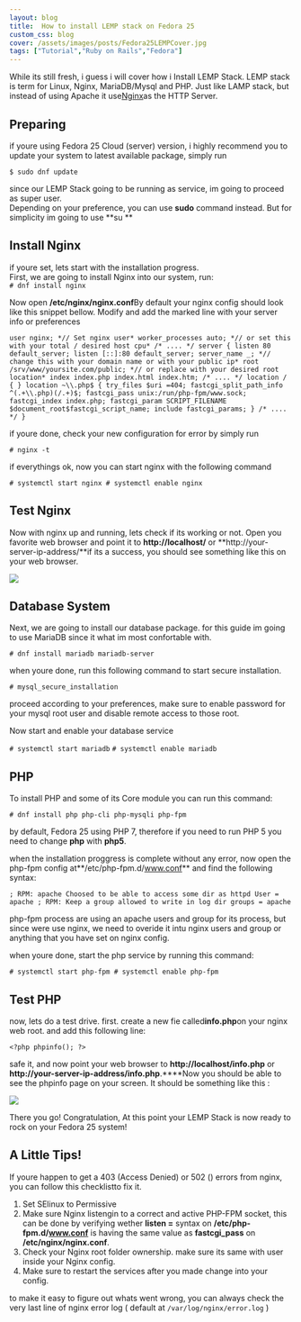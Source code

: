 ```yaml
---
layout: blog
title:  How to install LEMP stack on Fedora 25
custom_css: blog
cover: /assets/images/posts/Fedora25LEMPCover.jpg
tags: ["Tutorial","Ruby on Rails","Fedora"]
---
```


While its still fresh, i guess i will cover how i Install LEMP Stack. LEMP stack is term for Linux, Nginx, MariaDB/Mysql and PHP. Just like LAMP stack, but instead of using Apache it use[Nginx](https://www.nginx.com)as the HTTP Server.


## **Preparing**

if youre using Fedora 25 Cloud (server) version, i highly recommend you to update your system to latest available package, simply run

`$ sudo dnf update`

since our LEMP Stack going to be running as service, im going to proceed as super user.  
 Depending on your preference, you can use **sudo** command instead. But for simplicity im going to use **su **


## **Install Nginx**

if youre set, lets start with the installation progress.  
 First, we are going to install Nginx into our system, run:  
`# dnf install nginx`

Now open **/etc/nginx/nginx.conf**By default your nginx config should look like this snippet bellow. Modify and add the marked line with your server info or preferences

`user nginx; *// Set nginx user* worker_processes auto; *// or set this with your total / desired host cpu* /* .... */ server { listen 80 default_server; listen [::]:80 default_server; server_name _; *// change this with your domain name or with your public ip* root /srv/www/yoursite.com/public; *// or replace with your desired root location* index index.php index.html index.htm; /* .... */ location / { } location ~\\.php$ { try_files $uri =404; fastcgi_split_path_info ^(.+\\.php)(/.+)$; fastcgi_pass unix:/run/php-fpm/www.sock; fastcgi_index index.php; fastcgi_param SCRIPT_FILENAME $document_root$fastcgi_script_name; include fastcgi_params; } /* .... */ }`

if youre done, check your new configuration for error by simply run

`# nginx -t`

if everythings ok, now you can start nginx with the following command

`# systemctl start nginx # systemctl enable nginx`


## **Test Nginx**

Now with nginx up and running, lets check if its working or not. Open you favorite web browser and point it to **http://localhost/** or **http://your-server-ip-address/**if its a success, you should see something like this on your web browser.

![](/content/images/2016/12/scrot_nginx_default_fedora_test_page_demo-1024x530.png?resize=1024%2C530)


## **Database System**

Next, we are going to install our database package. for this guide im going to use MariaDB since it what im most confortable with.

`# dnf install mariadb mariadb-server`

when youre done, run this following command to start secure installation.

`# mysql_secure_installation`

proceed according to your preferences, make sure to enable password for your mysql root user and disable remote access to those root.

Now start and enable your database service

`# systemctl start mariadb`
`# systemctl enable mariadb`


## **PHP**

To install PHP and some of its Core module you can run this command:

`# dnf install php php-cli php-mysqli php-fpm`

by default, Fedora 25 using PHP 7, therefore if you need to run PHP 5 you need to change **php** with **php5**.

when the installation proggress is complete without any error, now open the php-fpm config at**/etc/php-fpm.d/www.conf** and find the following syntax:

`; RPM: apache Choosed to be able to access some dir as httpd User = apache ; RPM: Keep a group allowed to write in log dir groups = apache`

php-fpm process are using an apache users and group for its process, but since were use nginx, we need to overide it intu nginx users and group or anything that you have set on nginx config.

when youre done, start the php service by running this command:

`# systemctl start php-fpm # systemctl enable php-fpm`


## **Test PHP**

now, lets do a test drive. first. create a new fie called**info.php**on your nginx web root. and add this following line:

`<?php phpinfo(); ?>`

safe it, and now point your web browser to **http://localhost/info.php** or **http://your-server-ip-address/info.php**.****Now you should be able to see the phpinfo page on your screen. It should be something like this :

![](/content/images/2016/12/scrot_phpinfo_fedora_test_page_demo-1024x571.png?resize=1024%2C571)

There you go! Congratulation, At this point your LEMP Stack is now ready to rock on your Fedora 25 system!


## **A Little Tips!**

If youre happen to get a 403 (Access Denied) or 502 () errors from nginx, you can follow this checklistto fix it.

1. Set SElinux to Permissive
2. Make sure Nginx listengin to a correct and active PHP-FPM socket, this can be done by verifying wether **listen =** syntax on **/etc/php-fpm.d/www.conf** is having the same value as **fastcgi_pass** on **/etc/nginx/nginx.conf**.
3. Check your Nginx root folder ownership. make sure its same with user inside your Nginx config.
4. Make sure to restart the services after you made change into your config.

to make it easy to figure out whats went wrong, you can always check the very last line of nginx error log ( default at `/var/log/nginx/error.log` )


